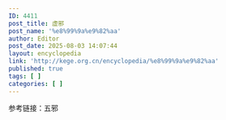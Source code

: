 ```yaml
---
ID: 4411
post_title: 虚邪
post_name: '%e8%99%9a%e9%82%aa'
author: Editor
post_date: 2025-08-03 14:07:44
layout: encyclopedia
link: 'http://kege.org.cn/encyclopedia/%e8%99%9a%e9%82%aa'
published: true
tags: [ ]
categories: [ ]
---
```

参考链接：五邪